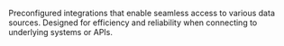 Preconfigured integrations that enable seamless access to various data sources. Designed for efficiency and reliability when connecting to underlying systems or APIs.
